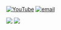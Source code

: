 [![YouTube](https://img.shields.io/badge/YouTube-%23FF0000.svg?logo=YouTube&logoColor=white)](https://youtube.com/@five-minute-hacks) [![email](https://img.shields.io/badge/Email-D14836?logo=gmail&logoColor=white)](mailto:theleaker@dnmx.cc)

![](https://github-readme-stats.vercel.app/api?username=TheLeakHub&theme=dark&hide_border=true&include_all_commits=false&count_private=false)
![](https://github-readme-stats.vercel.app/api/top-langs/?username=TheLeakHub&theme=dark&hide_border=true&include_all_commits=false&count_private=false&layout=compact)
